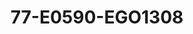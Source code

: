 ---
title: 77-E0590-EGO1308
image: /v1543919832/viterbo/77-E0590-EGO1308.jpg
brand: ego
layout: vestito
---